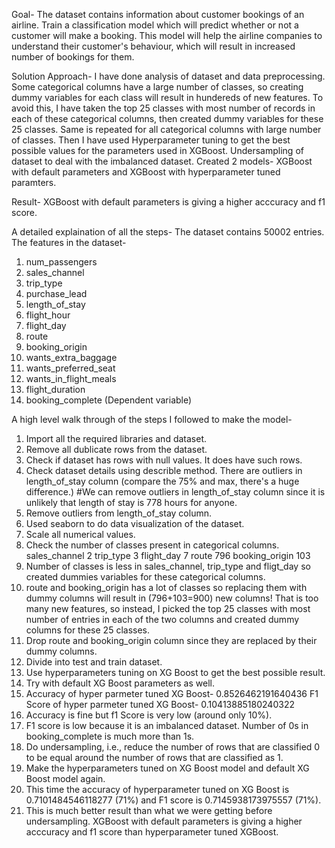 Goal- The dataset contains information about customer bookings of an airline. Train a classification model which will predict whether or not a customer will make a booking. This model will help the airline companies to understand their customer's behaviour, which will result in increased number of bookings for them.

Solution Approach- I have done analysis of dataset and data preprocessing. Some categorical columns have a large number of classes, so creating dummy variables for each class will result in hundereds of new features. To avoid this, I have taken the top 25 classes with most number of records in each of these categorical columns, then created dummy variables for these 25 classes. Same is repeated for all categorical columns with large number of classes.
Then I have used Hyperparameter tuning to get the best possible values for the parameters used in XGBoost.
Undersampling of dataset to deal with the imbalanced dataset.
Created 2 models- XGBoost with default parameters and XGBoost with hyperparameter tuned paramters.

Result- XGBoost with default parameters is giving a higher acccuracy and f1 score.

A detailed explaination of all the steps-
The dataset contains 50002 entries.
The features in the dataset-
1. num_passengers
2. sales_channel
3. trip_type
4. purchase_lead
5. length_of_stay
6. flight_hour
7. flight_day
8. route
9. booking_origin
10. wants_extra_baggage
11. wants_preferred_seat
12. wants_in_flight_meals
13. flight_duration
14. booking_complete (Dependent variable)

A high level walk through of the steps I followed to make the model-
1. Import all the required libraries and dataset.
2. Remove all dublicate rows from the dataset.
3. Check if dataset has rows with null values. It does have such rows.
4. Check dataset details using describle method. There are outliers in length_of_stay column (compare the 75% and max, there's a huge difference.)
#We can remove outliers in length_of_stay column since it is unlikely that length of stay is 778 hours for anyone.
5. Remove outliers from length_of_stay column.
6. Used seaborn to do data visualization of the dataset.
7. Scale all numerical values.
8. Check the number of classes present in categorical columns.
   sales_channel     2
   trip_type     3
   flight_day     7
   route     796
   booking_origin     103
9. Number of classes is less in sales_channel, trip_type and fligt_day so created dummies variables for these categorical columns.
10. route and booking_origin has a lot of classes so replacing them with dummy columns will result in (796+103=900) new columns! That is too many new features, so instead, I picked the top 25 classes with most number of entries in each of the two columns and created dummy columns for these 25 classes.
11. Drop route and booking_origin column since they are replaced by their dummy columns.
12. Divide into test and train dataset.
13. Use hyperparameters tuning on XG Boost to get the best possible result.
14. Try with default XG Boost parameters as well.
15. Accuracy of hyper parmeter tuned XG Boost- 0.8526462191640436
    F1 Score of hyper parmeter tuned XG Boost- 0.10413885180240322
16. Accuracy is fine but f1 Score is very low (around only 10%).
17. F1 score is low because it is an imbalanced dataset. Number of 0s in booking_complete is much more than 1s. 
18. Do undersampling, i.e., reduce the number of rows that are classified 0 to be equal around the number of rows that are classified as 1.
19. Make the hyperparameters tuned on XG Boost model and default XG Boost model again.
20. This time the accuracy of hyperparameter tuned on XG Boost is 0.7101484546118277 (71%) and F1 score is 0.7145938173975557 (71%).
21. This is much better result than what we were getting before undersampling. XGBoost with default parameters is giving a higher acccuracy and f1 score than hyperparameter tuned XGBoost.
